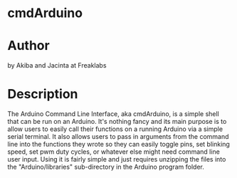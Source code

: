 
# cmdArduino

# Author
by Akiba and Jacinta at Freaklabs

# Description
The Arduino Command Line Interface, aka cmdArduino, is a simple shell that can
be run on an Arduino. It's nothing fancy and its main purpose is to allow users
to easily call their functions on a running Arduino via a simple serial
terminal. It also allows users to pass in arguments from the command line into
the functions they wrote so they can easily toggle pins, set blinking speed,
set pwm duty cycles, or whatever else might need command line user input. Using
it is fairly simple and just requires unzipping the files into the
"Arduino/libraries" sub-directory in the Arduino program folder.

